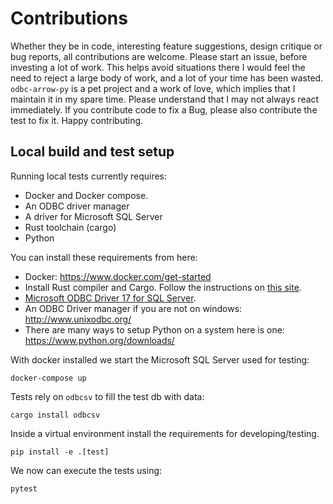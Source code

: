 # Contributions

Whether they be in code, interesting feature suggestions, design critique or bug reports, all contributions are welcome. Please start an issue, before investing a lot of work. This helps avoid situations there I would feel the need to reject a large body of work, and a lot of your time has been wasted. `odbc-arrow-py` is a pet project and a work of love, which implies that I maintain it in my spare time. Please understand that I may not always react immediately. If you contribute code to fix a Bug, please also contribute the test to fix it. Happy contributing.

## Local build and test setup

Running local tests currently requires:

* Docker and Docker compose.
* An ODBC driver manager
* A driver for Microsoft SQL Server
* Rust toolchain (cargo)
* Python

You can install these requirements from here:

* Docker: <https://www.docker.com/get-started>
* Install Rust compiler and Cargo. Follow the instructions on [this site](https://www.rust-lang.org/en-US/install.html).
* [Microsoft ODBC Driver 17 for SQL Server](https://docs.microsoft.com/en-us/sql/connect/odbc/download-odbc-driver-for-sql-server?view=sql-server-ver15).
* An ODBC Driver manager if you are not on windows: <http://www.unixodbc.org/>
* There are many ways to setup Python on a system here is one: <https://www.python.org/downloads/>

With docker installed we start the Microsoft SQL Server used for testing:

```shell
docker-compose up
```

Tests rely on `odbcsv` to fill the test db with data:

```shell
cargo install odbcsv
```

Inside a virtual environment install the requirements for developing/testing.

```shell
pip install -e .[test]
```

We now can execute the tests using:

```shell
pytest
```
